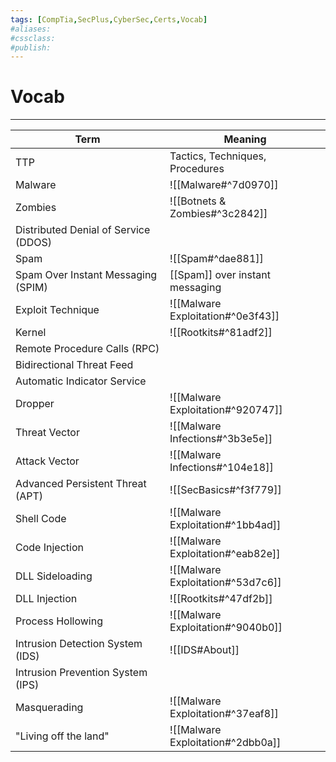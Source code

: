 ```yaml
---
tags: [CompTia,SecPlus,CyberSec,Certs,Vocab]
#aliases:
#cssclass:
#publish:
---
```


# Vocab
---

| Term                                         | Meaning                                                                       |
| -------------------------------------------- | ----------------------------------------------------------------------------- |
| TTP                                          | Tactics, Techniques, Procedures                                               |
| Malware                                      | ![[Malware#^7d0970]]                                                          |
| Zombies                                      | ![[Botnets & Zombies#^3c2842]]                                                |
| Distributed Denial of Service (DDOS)         |                                                                               |
| Spam                                         | ![[Spam#^dae881]]                                                             |
| Spam Over Instant Messaging (SPIM)       | [[Spam]] over instant messaging                                               |
| Exploit Technique                            | ![[Malware Exploitation#^0e3f43]]                                             |
| Kernel                                       | ![[Rootkits#^81adf2]]                                                         |
| Remote Procedure Calls (RPC)             |                                                                               |
| Bidirectional Threat Feed                    |                                                                               |
| Automatic Indicator Service                  |                                                                               |
| Dropper                                      | ![[Malware Exploitation#^920747]]                                             |
| Threat Vector                                | ![[Malware Infections#^3b3e5e]]                                               |
| Attack Vector                                | ![[Malware Infections#^104e18]]                                               |
| Advanced Persistent Threat (APT)             | ![[SecBasics#^f3f779]]                                                        |
| Shell Code                                   | ![[Malware Exploitation#^1bb4ad]]                                             |
| Code Injection                               | ![[Malware Exploitation#^eab82e]]                                             |
| DLL Sideloading                              | ![[Malware Exploitation#^53d7c6]]                                             |
| DLL Injection                                | ![[Rootkits#^47df2b]]                                                         |
| Process Hollowing                            | ![[Malware Exploitation#^9040b0]]                                             |
| Intrusion Detection System (IDS)         | ![[IDS#About]]                                                                |
| Intrusion Prevention System (IPS)        |                                                                               |
| Masquerading                                 | ![[Malware Exploitation#^37eaf8]]                                             |
| "Living off the land"                        | ![[Malware Exploitation#^2dbb0a]]                                             |